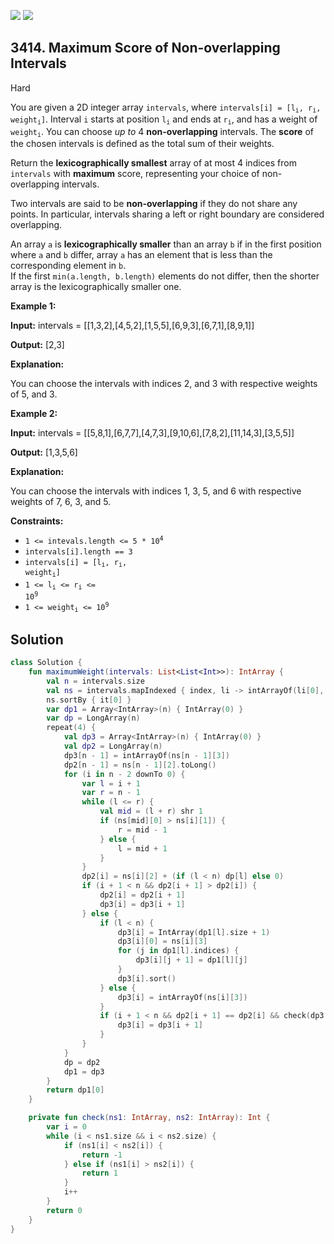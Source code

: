 [![](https://img.shields.io/github/stars/javadev/LeetCode-in-Kotlin?label=Stars&style=flat-square)](https://github.com/javadev/LeetCode-in-Kotlin)
[![](https://img.shields.io/github/forks/javadev/LeetCode-in-Kotlin?label=Fork%20me%20on%20GitHub%20&style=flat-square)](https://github.com/javadev/LeetCode-in-Kotlin/fork)

## 3414\. Maximum Score of Non-overlapping Intervals

Hard

You are given a 2D integer array `intervals`, where <code>intervals[i] = [l<sub>i</sub>, r<sub>i</sub>, weight<sub>i</sub>]</code>. Interval `i` starts at position <code>l<sub>i</sub></code> and ends at <code>r<sub>i</sub></code>, and has a weight of <code>weight<sub>i</sub></code>. You can choose _up to_ 4 **non-overlapping** intervals. The **score** of the chosen intervals is defined as the total sum of their weights.

Return the **lexicographically smallest** array of at most 4 indices from `intervals` with **maximum** score, representing your choice of non-overlapping intervals.

Two intervals are said to be **non-overlapping** if they do not share any points. In particular, intervals sharing a left or right boundary are considered overlapping.

An array `a` is **lexicographically smaller** than an array `b` if in the first position where `a` and `b` differ, array `a` has an element that is less than the corresponding element in `b`.   
 If the first `min(a.length, b.length)` elements do not differ, then the shorter array is the lexicographically smaller one.

**Example 1:**

**Input:** intervals = \[\[1,3,2],[4,5,2],[1,5,5],[6,9,3],[6,7,1],[8,9,1]]

**Output:** [2,3]

**Explanation:**

You can choose the intervals with indices 2, and 3 with respective weights of 5, and 3.

**Example 2:**

**Input:** intervals = \[\[5,8,1],[6,7,7],[4,7,3],[9,10,6],[7,8,2],[11,14,3],[3,5,5]]

**Output:** [1,3,5,6]

**Explanation:**

You can choose the intervals with indices 1, 3, 5, and 6 with respective weights of 7, 6, 3, and 5.

**Constraints:**

*   <code>1 <= intevals.length <= 5 * 10<sup>4</sup></code>
*   `intervals[i].length == 3`
*   <code>intervals[i] = [l<sub>i</sub>, r<sub>i</sub>, weight<sub>i</sub>]</code>
*   <code>1 <= l<sub>i</sub> <= r<sub>i</sub> <= 10<sup>9</sup></code>
*   <code>1 <= weight<sub>i</sub> <= 10<sup>9</sup></code>

## Solution

```kotlin
class Solution {
    fun maximumWeight(intervals: List<List<Int>>): IntArray {
        val n = intervals.size
        val ns = intervals.mapIndexed { index, li -> intArrayOf(li[0], li[1], li[2], index) }.toTypedArray()
        ns.sortBy { it[0] }
        var dp1 = Array<IntArray>(n) { IntArray(0) }
        var dp = LongArray(n)
        repeat(4) {
            val dp3 = Array<IntArray>(n) { IntArray(0) }
            val dp2 = LongArray(n)
            dp3[n - 1] = intArrayOf(ns[n - 1][3])
            dp2[n - 1] = ns[n - 1][2].toLong()
            for (i in n - 2 downTo 0) {
                var l = i + 1
                var r = n - 1
                while (l <= r) {
                    val mid = (l + r) shr 1
                    if (ns[mid][0] > ns[i][1]) {
                        r = mid - 1
                    } else {
                        l = mid + 1
                    }
                }
                dp2[i] = ns[i][2] + (if (l < n) dp[l] else 0)
                if (i + 1 < n && dp2[i + 1] > dp2[i]) {
                    dp2[i] = dp2[i + 1]
                    dp3[i] = dp3[i + 1]
                } else {
                    if (l < n) {
                        dp3[i] = IntArray(dp1[l].size + 1)
                        dp3[i][0] = ns[i][3]
                        for (j in dp1[l].indices) {
                            dp3[i][j + 1] = dp1[l][j]
                        }
                        dp3[i].sort()
                    } else {
                        dp3[i] = intArrayOf(ns[i][3])
                    }
                    if (i + 1 < n && dp2[i + 1] == dp2[i] && check(dp3[i], dp3[i + 1]) > 0) {
                        dp3[i] = dp3[i + 1]
                    }
                }
            }
            dp = dp2
            dp1 = dp3
        }
        return dp1[0]
    }

    private fun check(ns1: IntArray, ns2: IntArray): Int {
        var i = 0
        while (i < ns1.size && i < ns2.size) {
            if (ns1[i] < ns2[i]) {
                return -1
            } else if (ns1[i] > ns2[i]) {
                return 1
            }
            i++
        }
        return 0
    }
}
```